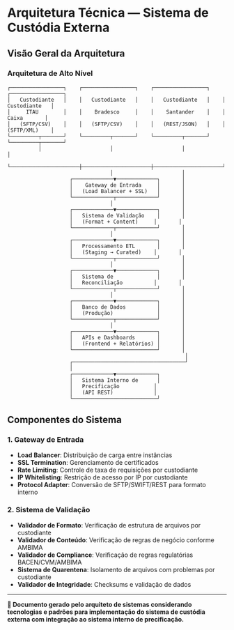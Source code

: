 # Arquitetura Técnica — Sistema de Custódia Externa

## Visão Geral da Arquitetura

### **Arquitetura de Alto Nível**

```
┌─────────────────┐    ┌─────────────────┐    ┌─────────────────┐    ┌─────────────────┐
│   Custodiante   │    │   Custodiante   │    │   Custodiante   │    │   Custodiante   │
│     ITAU        │    │    Bradesco     │    │    Santander    │    │     Caixa       │
│   (SFTP/CSV)    │    │   (SFTP/CSV)    │    │   (REST/JSON)   │    │   (SFTP/XML)    │
└─────────┬───────┘    └─────────┬───────┘    └─────────┬───────┘    └─────────┬───────┘
          │                      │                      │                      │
          └──────────────────────┼──────────────────────┼──────────────────────┘
                                 │                      │
                    ┌─────────────▼─────────────┐       │
                    │    Gateway de Entrada     │       │
                    │   (Load Balancer + SSL)   │       │
                    └─────────────┬─────────────┘       │
                                 │                      │
                    ┌─────────────▼─────────────┐       │
                    │   Sistema de Validação    │       │
                    │   (Format + Content)     │       │
                    └─────────────┬─────────────┘       │
                                 │                      │
                    ┌─────────────▼─────────────┐       │
                    │   Processamento ETL       │       │
                    │   (Staging → Curated)    │       │
                    └─────────────┬─────────────┘       │
                                 │                      │
                    ┌─────────────▼─────────────┐       │
                    │   Sistema de              │       │
                    │   Reconciliação          │       │
                    └─────────────┬─────────────┘       │
                                 │                      │
                    ┌─────────────▼─────────────┐       │
                    │   Banco de Dados          │       │
                    │   (Produção)              │       │
                    └─────────────┬─────────────┘       │
                                 │                      │
                    ┌─────────────▼─────────────┐       │
                    │   APIs e Dashboards       │       │
                    │   (Frontend + Relatórios) │       │
                    └───────────────────────────┘       │
                                                         │
                    ┌────────────────────────────────────┘
                    │
                    ┌─────────────▼─────────────┐
                    │   Sistema Interno de      │
                    │   Precificação           │
                    │   (API REST)             │
                    └───────────────────────────┘
```

## Componentes do Sistema

### **1. Gateway de Entrada**

- **Load Balancer**: Distribuição de carga entre instâncias
- **SSL Termination**: Gerenciamento de certificados
- **Rate Limiting**: Controle de taxa de requisições por custodiante
- **IP Whitelisting**: Restrição de acesso por IP por custodiante
- **Protocol Adapter**: Conversão de SFTP/SWIFT/REST para formato interno

### **2. Sistema de Validação**

- **Validador de Formato**: Verificação de estrutura de arquivos por custodiante
- **Validador de Conteúdo**: Verificação de regras de negócio conforme AMBIMA
- **Validador de Compliance**: Verificação de regras regulatórias BACEN/CVM/AMBIMA
- **Sistema de Quarentena**: Isolamento de arquivos com problemas por custodiante
- **Validador de Integridade**: Checksums e validação de dados

---

**📝 Documento gerado pelo arquiteto de sistemas considerando tecnologias e padrões para implementação do sistema de custódia externa com integração ao sistema interno de precificação.**
